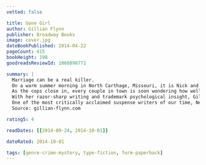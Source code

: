 ```yaml
---
vetted: false

title: Gone Girl
author: Gillian Flynn
publisher: Broadway Books
image: cover.jpg
dateBookPublished: 2014-04-22
pageCount: 415
bookHeight: 198
goodreadsReviewId: 1068898772

summary: |
  Marriage can be a real killer.
  On a warm summer morning in North Carthage, Missouri, it is Nick and Amy Dunne’s fifth wedding anniversary. Presents are being wrapped and reservations are being made when Nick’s clever and beautiful wife disappears from their rented McMansion on the Mississippi River. Husband-of-the-Year Nick isn’t doing himself any favors with cringe-worthy daydreams about the slope and shape of his wife’s head, but passages from Amy's diary reveal the alpha-girl perfectionist could have put anyone dangerously on edge. Under mounting pressure from the police and the media—as well as Amy’s fiercely doting parents—the town golden boy parades an endless series of lies, deceits, and inappropriate behavior. Nick is oddly evasive, and he’s definitely bitter—but is he really a killer?
  As the cops close in, every couple in town is soon wondering how well they know the one that they love. With his twin sister, Margo, at his side, Nick stands by his innocence. Trouble is, if Nick didn’t do it, where is that beautiful wife? And what was in that silvery gift box hidden in the back of her bedroom closet?
  With her razor-sharp writing and trademark psychological insight, Gillian Flynn delivers a fast-paced, devilishly dark, and ingeniously plotted thriller that confirms her status as one of the hottest writers around.
  One of the most critically acclaimed suspense writers of our time, New York Times bestseller Gillian Flynn takes that statement to its darkest place in this unputdownable masterpiece about a marriage gone terribly, terribly wrong. The Chicago Tribune proclaimed that her work “draws you in and keeps you reading with the force of a pure but nasty addiction.” Gone Girl’s toxic mix of sharp-edged wit and deliciously chilling prose creates a nerve-fraying thriller that confounds you at every turn.
  Source: gillian-flynn.com

rating5: 4

readDates: [[2014-09-24, 2014-10-01]]

dateRated: 2014-10-01

tags: [genre-crime-mystery, type-fiction, form-paperback]
---
```


